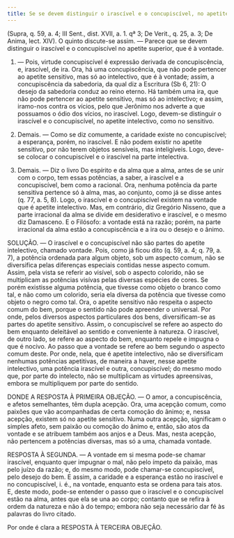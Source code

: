 ```yaml
---
title: Se se devem distinguir o irascível e o concupiscível, no apetite superior, que é a vontade
---
```


(Supra, q. 59, a. 4; III Sent., dist. XVII, a. 1. qª 3; De Verit., q. 25, a. 3; De Anima, lect. XIV).
  O quinto discute-se assim. ― Parece que se devem distinguir o irascível e o concupiscível no apetite superior, que é à vontade.  

1. ― Pois, virtude concupiscível é expressão derivada de concupiscência, e, irascível, de ira. Ora, há uma concupiscência, que não pode pertencer ao apetite sensitivo, mas só ao intelectivo, que é à vontade; assim, a concupiscência da sabedoria, da qual diz a Escritura (Sb 6, 21): O desejo da sabedoria conduz ao reino eterno. Há também uma ira, que não pode pertencer ao apetite sensitivo, mas só ao intelectivo; e assim, iramo-nos contra os vícios, pelo que Jerônimo nos adverte a que possuamos o ódio dos vícios, no irascível. Logo, devem-se distinguir o irascível e o concupiscível, no apetite intelectivo, como no sensitivo.  

2. Demais. ― Como se diz comumente, a caridade existe no concupiscível; a esperança, porém, no irascível. E não podem existir no apetite sensitivo, por não terem objetos sensíveis, mas inteligíveis. Logo, deve-se colocar o concupiscível e o irascível na parte intelectiva.  

3. Demais. ― Diz o livro Do espírito e da alma que a alma, antes de se unir com o corpo, tem essas potências, a saber, a irascível e a concupiscível, bem como a racional. Ora, nenhuma potência da parte sensitiva pertence só à alma, mas, ao conjunto, como já se disse antes (q. 77, a. 5, 8). Logo, o irascível e o concupiscível existem na vontade que é apetite intelectivo.  Mas, em contrário, diz Gregório Nisseno, que a parte irracional da alma se divide em desiderativo e irascível, e o mesmo diz Damasceno. E o Filósofo: a vontade está na razão; porém, na parte irracional da alma estão a concupiscência e a ira ou o desejo e o ânimo.  

SOLUÇÃO. ― O irascível e o concupiscível não são partes do apetite intelectivo, chamado vontade. Pois, como já ficou dito (q. 59, a. 4; q. 79, a. 7), a potência ordenada para algum objeto, sob um aspecto comum, não se diversifica pelas diferenças especiais contidas nesse aspecto comum. Assim, pela vista se referir ao visível, sob o aspecto colorido, não se multiplicam as potências visívas pelas diversas espécies de cores. Se porém existisse alguma potência, que tivesse como objeto o branco como tal, e não como um colorido, seria ela diversa da potência que tivesse como objeto o negro como tal. Ora, o apetite sensitivo não respeita o aspecto comum do bem, porque o sentido não pode apreender o universal. Por onde, pelos diversos aspectos particulares dos bens, diversificam-se as partes do apetite sensitivo. Assim, o concupiscível se refere ao aspecto do bem enquanto deleitável ao sentido e conveniente à natureza. O irascível, de outro lado, se refere ao aspecto do bem, enquanto repele e impugna o que é nocivo. Ao passo que a vontade se refere ao bem segundo o aspecto comum deste. Por onde, nela, que é apetite intelectivo, não se diversificam nenhumas potências apetitivas, de maneira a haver, nesse apetite intelectivo, uma potência irascível e outra, concupiscível; do mesmo modo que, por parte do intelecto, não se multiplicam as virtudes apreensivas, embora se multipliquem por parte do sentido.  

DONDE A RESPOSTA À PRIMEIRA OBJEÇÃO. ― O amor, a concupiscência, e afetos semelhantes, têm dupla acepção. Ora, uma acepção comum, como paixões que vão acompanhadas de certa comoção do ânimo; e, nessa acepção, existem só no apetite sensitivo. Numa outra acepção, significam o simples afeto, sem paixão ou comoção do ânimo e, então, são atos da vontade e se atribuem também aos anjos e a Deus. Mas, nesta acepção, não pertencem a potências diversas, mas só a uma, chamada vontade. 

RESPOSTA À SEGUNDA. ― A vontade em si mesma pode-se chamar irascível, enquanto quer impugnar o mal, não pelo ímpeto da paixão, mas pelo juízo da razão; e, do mesmo modo, pode chamar-se concupiscível, pelo desejo do bem. E assim, a caridade e a esperança estão no irascível e no concupiscível, i. é., na vontade, enquanto esta se ordena para tais atos.  E, deste modo, pode-se entender o passo que o irascível e o concupiscível estão na alma, antes que ela se una ao corpo; contanto que se refira à ordem da natureza e não à do tempo; embora não seja necessário dar fé às palavras do livro citado.  

Por onde é clara a RESPOSTA À TERCEIRA OBJEÇÃO.